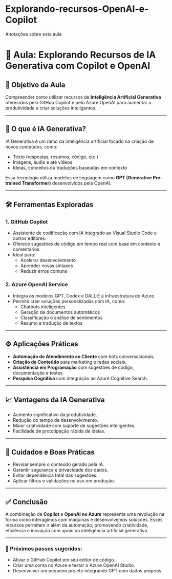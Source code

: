 # Explorando-recursos-OpenAI-e-Copilot
Anotações sobre esta aula

# 🤖 Aula: Explorando Recursos de IA Generativa com Copilot e OpenAI

## 🎯 Objetivo da Aula
Compreender como utilizar recursos de **Inteligência Artificial Generativa** oferecidos pelo GitHub Copilot e pelo Azure OpenAI para aumentar a produtividade e criar soluções inteligentes.

---

## 🧠 O que é IA Generativa?
IA Generativa é um ramo da inteligência artificial focado na criação de novos conteúdos, como:
- Texto (respostas, resumos, código, etc.)
- Imagens, áudio e até vídeos
- Ideias, conceitos ou traduções baseadas em contexto

Essa tecnologia utiliza modelos de linguagem como **GPT (Generative Pre-trained Transformer)** desenvolvidos pela OpenAI.

---

## 🛠️ Ferramentas Exploradas

### 1. **GitHub Copilot**
- Assistente de codificação com IA integrado ao Visual Studio Code e outros editores.
- Oferece sugestões de código em tempo real com base em contexto e comentários.
- Ideal para:
  - Acelerar desenvolvimento
  - Aprender novas sintaxes
  - Reduzir erros comuns

### 2. **Azure OpenAI Service**
- Integra os modelos GPT, Codex e DALL·E à infraestrutura do Azure.
- Permite criar soluções personalizadas com IA, como:
  - Chatbots inteligentes
  - Geração de documentos automáticos
  - Classificação e análise de sentimentos
  - Resumo e tradução de textos

---

## ⚙️ Aplicações Práticas
- **Automação de Atendimento ao Cliente** com bots conversacionais.
- **Criação de Conteúdo** para marketing e redes sociais.
- **Assistência em Programação** com sugestões de código, documentação e testes.
- **Pesquisa Cognitiva** com integração ao Azure Cognitive Search.

---

## 📈 Vantagens da IA Generativa
- Aumento significativo da produtividade.
- Redução do tempo de desenvolvimento.
- Maior criatividade com suporte de sugestões inteligentes.
- Facilidade de prototipação rápida de ideias.

---

## 🔐 Cuidados e Boas Práticas
- Revisar sempre o conteúdo gerado pela IA.
- Garantir segurança e privacidade dos dados.
- Evitar dependência total das sugestões.
- Aplicar filtros e validações no uso em produção.

---

## ✅ Conclusão
A combinação de **Copilot** e **OpenAI no Azure** representa uma revolução na forma como interagimos com máquinas e desenvolvemos soluções. Esses recursos permitem ir além da automação, promovendo criatividade, eficiência e inovação com apoio da inteligência artificial generativa.

---

### 🚀 Próximos passos sugeridos:
- Ativar o GitHub Copilot em seu editor de código.
- Criar uma conta no Azure e testar o Azure OpenAI Studio.
- Desenvolver um pequeno projeto integrando GPT com dados próprios.
